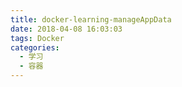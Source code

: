 ```yaml
---
title: docker-learning-manageAppData
date: 2018-04-08 16:03:03
tags: Docker
categories: 
  - 学习
  - 容器
---
```

